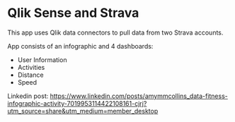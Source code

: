 # Qlik Sense and Strava

This app uses Qlik data connectors to pull data from two Strava accounts. 

App consists of an infographic and 4 dashboards:
- User Information
- Activities 
- Distance
- Speed

Linkedin post: https://www.linkedin.com/posts/amymmcollins_data-fitness-infographic-activity-7019953114422108161-cjrj?utm_source=share&utm_medium=member_desktop
